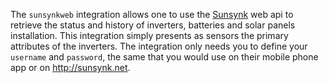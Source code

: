The `sunsynkweb` integration allows one to use the [Sunsynk](http://sunsynk.org) web api to retrieve the status and history of inverters, batteries and solar panels installation.
This integration simply presents as sensors the primary attributes of the inverters. 
The integration only needs you to define your `username` and `password`, the same that you would use on their mobile phone app or on http://sunsynk.net.

